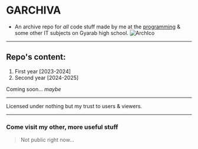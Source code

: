 # GARCHIVA 

- An archive repo for *all* code stuff made by me at the [programming](https://www.gyarab.cz/predmety/PGnew) & some other IT subjects on Gyarab high school.
![ArchIco](https://cdn-icons-png.flaticon.com/512/8635/8635536.png)

---
## Repo's content:
1. First year [2023-2024]
2. Second year [2024-2025]

Coming soon... *maybe*

---
Licensed under nothing but my trust to users & viewers.

---
### Come visit my other, more useful stuff
> Not public right now...
